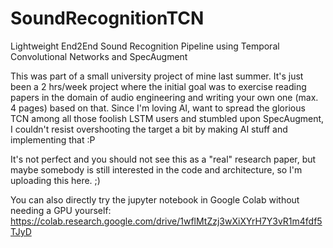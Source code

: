 # SoundRecognitionTCN
Lightweight End2End Sound Recognition Pipeline using Temporal Convolutional Networks and SpecAugment

This was part of a small university project of mine last summer. It's just been a 2 hrs/week project where the initial goal was to exercise reading papers in the domain of audio engineering and writing your own one (max. 4 pages) based on that. Since I'm loving AI, want to spread the glorious TCN among all those foolish LSTM users and stumbled upon SpecAugment, I couldn't resist overshooting the target a bit by making AI stuff and implementing that :P

It's not perfect and you should not see this as a "real" research paper, but maybe somebody is still interested in the code and architecture, so I'm uploading this here. ;)

You can also directly try the jupyter notebook in Google Colab without needing a GPU yourself: https://colab.research.google.com/drive/1wflMtZzj3wXiXYrH7Y3vR1m4fdf5TJyD
